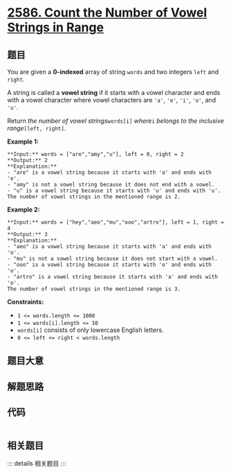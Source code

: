 # [2586. Count the Number of Vowel Strings in Range](https://leetcode.com/problems/count-the-number-of-vowel-strings-in-range)

## 题目

You are given a **0-indexed** array of string `words` and two integers `left`
and `right`.

A string is called a **vowel string** if it starts with a vowel character and
ends with a vowel character where vowel characters are `'a'`, `'e'`, `'i'`,
`'o'`, and `'u'`.

Return _the number of vowel strings_`words[i]` _where_`i` _belongs to the
inclusive range_`[left, right]`.



**Example 1:**

    
    
    **Input:** words = ["are","amy","u"], left = 0, right = 2
    **Output:** 2
    **Explanation:** 
    - "are" is a vowel string because it starts with 'a' and ends with 'e'.
    - "amy" is not a vowel string because it does not end with a vowel.
    - "u" is a vowel string because it starts with 'u' and ends with 'u'.
    The number of vowel strings in the mentioned range is 2.
    

**Example 2:**

    
    
    **Input:** words = ["hey","aeo","mu","ooo","artro"], left = 1, right = 4
    **Output:** 3
    **Explanation:** 
    - "aeo" is a vowel string because it starts with 'a' and ends with 'o'.
    - "mu" is not a vowel string because it does not start with a vowel.
    - "ooo" is a vowel string because it starts with 'o' and ends with 'o'.
    - "artro" is a vowel string because it starts with 'a' and ends with 'o'.
    The number of vowel strings in the mentioned range is 3.
    



**Constraints:**

  * `1 <= words.length <= 1000`
  * `1 <= words[i].length <= 10`
  * `words[i]` consists of only lowercase English letters.
  * `0 <= left <= right < words.length`


## 题目大意

## 解题思路

## 代码

```javascript

```

## 相关题目

::: details 相关题目
:::

